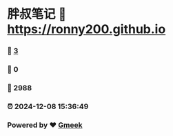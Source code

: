 # 胖叔笔记 :link: https://ronny200.github.io 
### :page_facing_up: [3](https://ronny200.github.io/tag.html) 
### :speech_balloon: 0 
### :hibiscus: 2988 
### :alarm_clock: 2024-12-08 15:36:49 
### Powered by :heart: [Gmeek](https://github.com/Meekdai/Gmeek)
